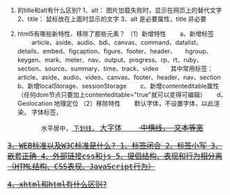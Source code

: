 
1. <img>的title和alt有什么区别?
    1、alt： 图片加载失败时，显示在网页上的替代文字
    2、title： 鼠标放在上面时显示的文字
    3、alt 是必要属性，title 非必要

2. html5有哪些新特性、移除了那些元素？
（1）新增特性
　　a、新增标签   
　　    article、aside、audio、bdi、canvas、command、datalist、details、embed、figcaption、figure、footer、header、　　hgroup、keygen、mark、meter、nav、output、progress、rp、rt、ruby、section、source、summary、time、track、video　　其中常用标签：article、aside、audio、video、canvas、footer、header、nav、section　　
    b、新增localStorage、sessionStorage　　
    c、新增contenteditable属性 （任何dom节点只要加上contenteditable="true"就可以变得可编辑）　　
    d、Geolocation 地理定位
（2）移除特性　　<basefont> 默认字体，不设置字体，以此渲染，<font> 字体标签，<center> 水平居中，<u> 下划线，<big> 大字体 　　<strike> 中横线，<tt> 文本等宽

3、WEB标准以及W3C标准是什么?
1、标签闭合
2、标签小写
3、嵌套正确
4、外部链接css和js
5、提倡结构、表现和行为相分离（HTML结构、CSS表现、JavaScript行为）

4、xhtml和html有什么区别?
